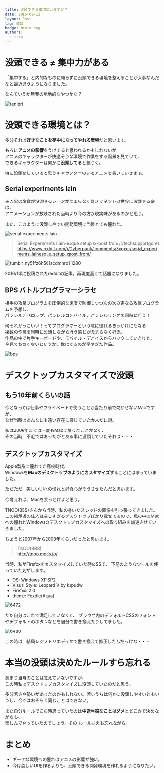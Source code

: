 ```yaml
---
title: 没頭できる環境にいますか？
date: 2016-09-12
layout: Post
tag: 雑談
badge: brain.svg
authors:
  - trkw
---
```


# 没頭できる ≠ 集中力がある
「集中する」と内的なものに頼らずに没頭できる環境を整えることが大事なんだなと最近思うようになりました。

なんていうか無我の境地的なやつかな？

![tenipri](https://cloud.githubusercontent.com/assets/2557813/18420278/87d87732-78a9-11e6-99c0-538e4745ffa8.jpg)

# 没頭できる環境とは？

多分それは**好きなことを夢中になってやれる環境**だと思います。

もろに**アニメの影響**をうけてると思われるかもしれないが、<br>
アニメのキャラクターが快適そうな環境で作業をする風景を見ていて、<br>できるキャラクターは何かに**没頭してる**と気づく。

特に没頭をしていると思うキャラクターのいるアニメを書いていきます。

## Serial experiments lain

主人公の玲音が没頭するシーンがたまらなく好きでネットの世界に没頭する姿は、<br>アニメーションが放映された当時より今の方が現実味があるのかと思う。<br>

また、このように没頭しやすい開発環境に当時とても憧れた。

![serial-experiments-lain](https://cloud.githubusercontent.com/assets/2557813/18418165/2b26610c-787c-11e6-8c9d-079558862bc8.jpg)

> Serial Experiments Lain-esque setup (x-post from /r/techsupportgore)
> https://www.reddit.com/r/Cyberpunk/comments/3xqxcr/serial_experiments_lainesque_setup_xpost_from/

![tumblr_ny51fz6h501scdmnro1_1280](https://cloud.githubusercontent.com/assets/2557813/18419225/ded50744-7890-11e6-9de0-cc7c9d50b925.jpg)

2016/1頃に投稿されたredditの記事。再現度高くて話題になりました。

## BPS バトルプログラマーシラセ

相手の攻撃プログラムを圧倒的な速度で防御しつつ次の次の更なる攻撃プログラムを予想し、<br>
パラレルデベロップ、パラレルコンパイル、パラレルリングを同時に行う！

何それかっこいい！ってプログラマーという職に憧れるきっかけにもなる<br>
複数の作業を同時に没頭しながら行う感じがたまらなく好き。<br>
作品の中で片手キーボードや、モバイル・デバイスからハックしていたりと、<br>
今見ても古くないというか、世にでるのが早すぎた作品。

![bps](https://cloud.githubusercontent.com/assets/2557813/18418201/0409637a-787d-11e6-9695-7a85bd61f2d3.jpg)

# デスクトップカスタマイズで没頭


## もう10年前くらいの話
今となっては仕事やプライベートで使うことが当たり前で欠かせないMacですが、<br>
なぜ当時はあんなにも遠い存在に感じていたか未だに謎。

私は2006年までは一度もMacに触ったことがなく、<br>
その当時、不毛ではあったがとある事に没頭していたそれは・・・

## デスクトップカスタマイズ

Apple製品に憧れてた高校時代、<br>
Windowsを**Macのデスクトップのようにカスタマイズ**することにはまっていました。

ただただ、美しいUIへの憧れと好奇心がそうさせたんだと思います。

今考えれば、Macを買っとけよと思う。

TNOO(BBS)さんから当時、私の書いたスレッドの画像を引っ張ってきました。<br>
この掲示板の住人は美しすぎるデスクトップばかり載せてるので、私の中のMacへの憧れとWindowsのデスクトップカスタマイズへの取り組みを加速させていきました。

ちょうど2007年から2008年くらいだったと思います。

> TNOO(BBS)<br>
> http://tnoo.mods.jp/

当時、私がFirefoxをカスタマイズしていた時のSSで、
下記のようなツールを使っていた気がします。

* OS: Windows XP SP2
* Visual Style: Leopard V by kspudw
* Firefox: 2.0
* theme: Foxdie(Aqua)

![6472](https://cloud.githubusercontent.com/assets/2557813/18417416/1b678496-786b-11e6-861c-a2c16c3b2350.jpg)

ただ自分はこれで満足していなくて、
ブラウザ内のデフォルトCSSのフォントやデフォルトのボタンなどを自分で書き換えたりしてました。

![6480](https://cloud.githubusercontent.com/assets/2557813/18417466/672d1d04-786c-11e6-95b9-4e388d1f917e.jpg)

この時は、結局レジストリエディタで書き換えて修正したんだっけな・・・

# 本当の没頭は決めたルールすら忘れる

あまり当時のことは覚えていないですが、<br>
この時私はデスクトップカスタマイズに没頭していたのだと思う。

多分若さや勢いがあったのかもしれない。若いうちは何かに没頭しやすいともいうし、今ではおそらく同じことはできない。

また自分ルールでこの時思っていたのは**中途半端なことはダメ**とどこかで決めながらも、<br>楽しんでやっていたのでしょう。その
ルールさえも忘れながら。

# まとめ

- ギークな環境への憧れはアニメの影響が強い。
- 今は美しいUIを作るよりも、没頭できる開発環境を作れるようになりたい。

